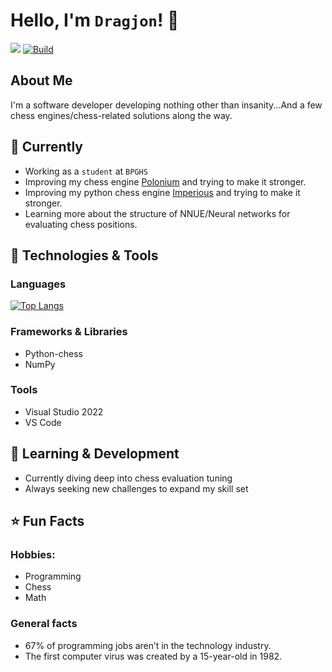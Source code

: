 # Hello, I'm ```Dragjon```! 👋
![](https://komarev.com/ghpvc/?username=Dragjon) [![Build](https://img.shields.io/badge/Build-Passing-brightgreen)](https://github.com/Dragjon)
## About Me
I'm a software developer developing nothing other than insanity...And a few chess engines/chess-related solutions along the way. 
## 💼 Currently
- Working as a ```student``` at ```BPGHS```
- Improving my chess engine <a href="https://github.com/Dragjon/Polonium">Polonium</a> and trying to make it stronger.
- Improving my python chess engine <a href="https://github.com/Dragjon/Imperious">Imperious</a> and trying to make it stronger.
- Learning more about the structure of NNUE/Neural networks for evaluating chess positions.

## 🔧 Technologies & Tools

### **Languages**
[![Top Langs](https://github-readme-stats.vercel.app/api/top-langs/?username=Dragjon&layout=pie&theme=tokyonight)](https://github.com/Dragjon/github-readme-stats)

### **Frameworks & Libraries**
- Python-chess
- NumPy

### **Tools**
- Visual Studio 2022
- VS Code

## 🌱 Learning & Development
- Currently diving deep into chess evaluation tuning
- Always seeking new challenges to expand my skill set

## ⭐ Fun Facts
### **Hobbies**: 
- Programming
- Chess
- Math

### **General facts**
- 67% of programming jobs aren’t in the technology industry.
- The first computer virus was created by a 15-year-old in 1982.
